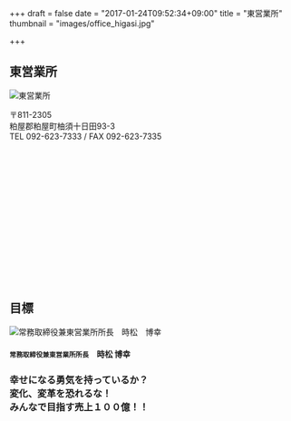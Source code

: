 +++
draft = false
date = "2017-01-24T09:52:34+09:00"
title = "東営業所"
thumbnail = "images/office_higasi.jpg"

+++
[]()
        <div class="page-header2 text-left">
          <h2 class="headline rich_font h1_title">東営業所</h2>
        </div>
        <div class="row">
          <div class="col-md-6"> <img src="images/office_higasi.jpg" class="img-responsive img_office" alt="東営業所"> </div>
          <div class="col-md-6">
            <p>〒811-2305<br>
              粕屋郡粕屋町柚須十日田93-3<br>
              TEL 092-623-7333&nbsp;/&nbsp;FAX 092-623-7335</p>
            <!--グーグルマップ▼ --> 
            <!-- body onload="initialize();" -->
            <div id="map_canvas" style="width:100%;height:235px;"></div>
            <!-- / グーグルマップ▲   --> 
          </div>
        </div>
        <div class="page-header2 text-left margin-t-20">
          <h2 class="headline rich_font h1_title">目標</h2>
        </div>
        <div class="row margin-t-20">
          <div class="col-sm-3"><img src="images/office_06.jpg" class="img-responsive img-thumbnail" alt="常務取締役兼東営業所所長　時松　博幸"/> </div>
          <div class="col-sm-9">
            <h4 align="left" class="rich_font"><small>常務取締役兼東営業所所長</small>　時松 博幸</h4>
            <h3 class="rich_font h3_00">幸せになる勇気を持っているか？<br>
              変化、変革を恐れるな！<br>
              みんなで目指す売上１００億！！</h3>
          </div>
        </div>
